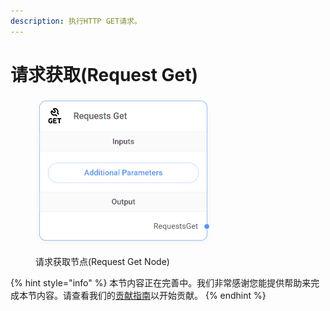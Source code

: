 ```yaml
---
description: 执行HTTP GET请求。
---
```


# 请求获取(Request Get)

<figure><img src="../../../.gitbook/assets/up-009.png" alt="" width="280"><figcaption><p>请求获取节点(Request Get Node)</p></figcaption></figure>

{% hint style="info" %}
本节内容正在完善中。我们非常感谢您能提供帮助来完成本节内容。请查看我们的[贡献指南](../../../contributing/)以开始贡献。
{% endhint %}